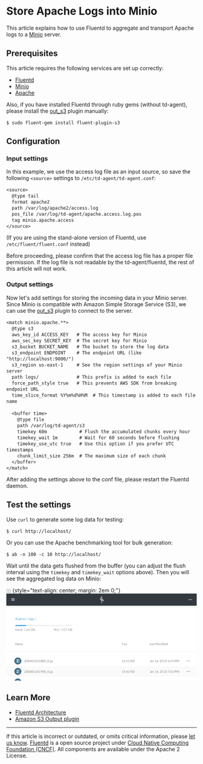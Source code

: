 # Store Apache Logs into Minio

This article explains how to use Fluentd to aggregate and transport
Apache logs to a [Minio](https://www.minio.io) server.


## Prerequisites

This article requires the following services are set up correctly:

-   [Fluentd](/articles/installation.md)
-   [Minio](https://minio.io/download/)
-   [Apache](https://httpd.apache.org/)

Also, if you have installed Fluentd through ruby gems (without
td-agent), please install the [out\_s3](/articles/out_s3.md) plugin manually:

``` {.CodeRay}
$ sudo fluent-gem install fluent-plugin-s3
```


Configuration
-------------


### Input settings

In this example, we use the access log file as an input source, so save
the following `<source>` settings to `/etc/td-agent/td-agent.conf`:

``` {.CodeRay}
<source>
  @type tail
  format apache2
  path /var/log/apache2/access.log
  pos_file /var/log/td-agent/apache.access.log.pos
  tag minio.apache.access
</source>
```

(If you are using the stand-alone version of Fluentd, use
`/etc/fluent/fluent.conf` instead)

Before proceeding, please confirm that the access log file has a proper
file permission. If the log file is not readable by the
td-agent/fluentd, the rest of this article will not work.


### Output settings

Now let's add settings for storing the incoming data in your Minio
server. Since Minio is compatible with Amazon Simple Storage Service
(S3), we can use the [out\_s3](/articles/out_s3.md) plugin to connect to the server.

``` {.CodeRay}
<match minio.apache.**>
  @type s3
  aws_key_id ACCESS_KEY   # The access key for Minio
  aws_sec_key SECRET_KEY  # The secret key for Minio
  s3_bucket BUCKET_NAME   # The bucket to store the log data
  s3_endpoint ENDPOINT    # The endpoint URL (like "http://localhost:9000/")
  s3_region us-east-1     # See the region settings of your Minio server
  path logs/              # This prefix is added to each file
  force_path_style true   # This prevents AWS SDK from breaking endpoint URL
  time_slice_format %Y%m%d%H%M  # This timestamp is added to each file name

  <buffer time>
    @type file
    path /var/log/td-agent/s3
    timekey 60m            # Flush the accumulated chunks every hour
    timekey_wait 1m        # Wait for 60 seconds before flushing
    timekey_use_utc true   # Use this option if you prefer UTC timestamps
    chunk_limit_size 256m  # The maximum size of each chunk
  </buffer>
</match>
```

After adding the settings above to the conf file, please restart the
Fluentd daemon.


Test the settings
-----------------

Use `curl` to generate some log data for testing:

``` {.CodeRay}
$ curl http://localhost/
```

Or you can use the Apache benchmarking tool for bulk generation:

``` {.CodeRay}
$ ab -n 100 -c 10 http://localhost/
```

Wait until the data gets flushed from the buffer (you can adjust the
flush interval using the `timekey` and `timekey_wait` options above).
Then you will see the aggregated log data on Minio:

::: {style="text-align: center; margin: 2em 0;"}
![](/images/minio-screenshot.png)


Learn More
----------

-   [Fluentd Architecture](http://www.fluentd.org/architecture)
-   [Amazon S3 Output plugin](/articles/out_s3.md)


------------------------------------------------------------------------

If this article is incorrect or outdated, or omits critical information,
please [let us know](https://github.com/fluent/fluentd-docs/issues?state=open).
[Fluentd](http://www.fluentd.org/) is a open source project under [Cloud
Native Computing Foundation (CNCF)](https://cncf.io/). All components
are available under the Apache 2 License.

